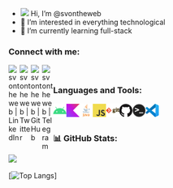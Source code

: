 - <img src="https://media.giphy.com/media/hvRJCLFzcasrR4ia7z/giphy.gif" width="25px"> Hi, I’m @svontheweb
- 👀 I’m interested in everything technological 
- 🌱 I’m currently learning full-stack
<!---
[![@svontheweb's Holopin board](https://holopin.io/api/user/board?user=svontheweb)](https://holopin.io/@svontheweb)

- 📫 How to reach me ...
--->
<!---
svontheweb/svontheweb is a ✨ special ✨ repository because its `README.md` (this file) appears on your GitHub profile.
You can click the Preview link to take a look at your changes.
--->


### Connect with me:

[<img align="left" alt="svontheweb | LinkedIn" width="22px" src="https://cdn.jsdelivr.net/npm/simple-icons@v3/icons/linkedin.svg" />][linkedin]
[<img align="left" alt="svontheweb | Twitter" width="22px" src="https://cdn.jsdelivr.net/npm/simple-icons@v3/icons/twitter.svg" />][twitter]
[<img align="left" alt="svontheweb | GitHub" width="22px" src="https://cdn.jsdelivr.net/npm/simple-icons@v3/icons/github.svg" />][github]
[<img align="left" alt="svontheweb | Telegram" width="22px" src="https://cdn.jsdelivr.net/npm/simple-icons@v3/icons/telegram.svg" />][telegram]

<br />

### Languages and Tools:
<img align="left" alt="Android" width="26px" src="https://raw.githubusercontent.com/github/explore/80688e429a7d4ef2fca1e82350fe8e3517d3494d/topics/android/android.png" />
<img align="left" alt="Kotlin" width="26px" src="https://raw.githubusercontent.com/github/explore/80688e429a7d4ef2fca1e82350fe8e3517d3494d/topics/kotlin/kotlin.png" />
<img align="left" alt="Java" width="26px" src="https://raw.githubusercontent.com/github/explore/80688e429a7d4ef2fca1e82350fe8e3517d3494d/topics/java/java.png" />
<img align="left" alt="JavaScript" width="26px" src="https://raw.githubusercontent.com/github/explore/80688e429a7d4ef2fca1e82350fe8e3517d3494d/topics/javascript/javascript.png" />
<img align="left" alt="Git" width="26px" src="https://raw.githubusercontent.com/github/explore/80688e429a7d4ef2fca1e82350fe8e3517d3494d/topics/git/git.png" />
<img align="left" alt="GitHub" width="26px" src="https://raw.githubusercontent.com/github/explore/78df643247d429f6cc873026c0622819ad797942/topics/github/github.png" />
<img align="left" alt="Terminal" width="26px" src="https://raw.githubusercontent.com/github/explore/80688e429a7d4ef2fca1e82350fe8e3517d3494d/topics/terminal/terminal.png" />
<img align="left" alt="Visual Studio Code" width="26px" src="https://raw.githubusercontent.com/github/explore/80688e429a7d4ef2fca1e82350fe8e3517d3494d/topics/visual-studio-code/visual-studio-code.png" />

<br />
<br />

### 📊 GitHub Stats:
<img src="https://github-readme-stats.vercel.app/api?username=svontheweb&&show_icons=true&title_color=ffffff&icon_color=bb2acf&text_color=daf7dc&bg_color=151515">

[![Top Langs](https://github-readme-stats.vercel.app/api/top-langs/?username=svontheweb)]

[linkedin]: https://linkedin.com/in/svontheweb
[twitter]: https://twitter.com/svontheweb
[github]: https://github.com/svontheweb
[telegram]: https://t.me/svontheweb
